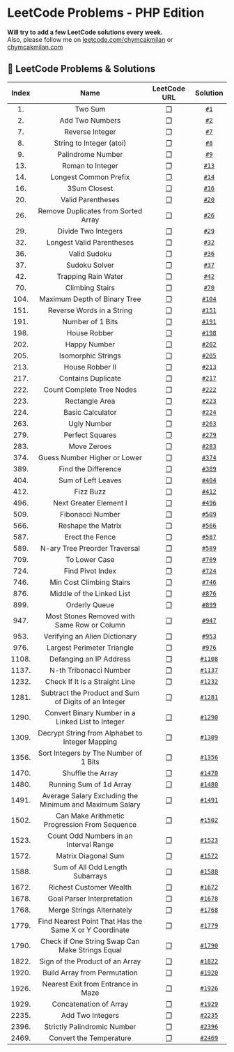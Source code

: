 # LeetCode Problems - PHP Edition
**Will try to add a few LeetCode solutions every week.**   
Also, please follow me on [leetcode.com/chymcakmilan](https://leetcode.com/chymcakmilan/) or [chymcakmilan.com](https://chymcakmilan.com)

## 📝 LeetCode Problems & Solutions

| Index | Name | LeetCode URL | Solution |
| :---: |:----:|:------------:|:--------:|
| 1. | Two Sum | [❐](https://leetcode.com/problems/two-sum/) | [`#1`](../main/solutions/1.md) |
| 2. | Add Two Numbers | [❐](https://leetcode.com/problems/add-two-numbers/) | [`#2`](../main/solutions/2.md) |
| 7. | Reverse Integer | [❐](https://leetcode.com/problems/reverse-integer/) | [`#7`](../main/solutions/7.md) |
| 8. | String to Integer (atoi) | [❐](https://leetcode.com/problems/string-to-integer-atoi/) | [`#8`](../main/solutions/8.md) |
| 9. | Palindrome Number | [❐](https://leetcode.com/problems/palindrome-number/) | [`#9`](../main/solutions/9.md) |
| 13. | Roman to Integer | [❐](https://leetcode.com/problems/roman-to-integer/) | [`#13`](../main/solutions/13.md) |
| 14. | Longest Common Prefix | [❐](https://leetcode.com/problems/longest-common-prefix/) | [`#14`](../main/solutions/14.md) |
| 16. | 3Sum Closest | [❐](https://leetcode.com/problems/3sum-closest/) | [`#16`](../main/solutions/16.md) |
| 20. | Valid Parentheses | [❐](https://leetcode.com/problems/valid-parentheses/) | [`#20`](../main/solutions/20.md) |
| 26. | Remove Duplicates from Sorted Array | [❐](https://leetcode.com/problems/remove-duplicates-from-sorted-array/) | [`#26`](../main/solutions/26.md) |
| 29. | Divide Two Integers | [❐](https://leetcode.com/problems/divide-two-integers/) | [`#29`](../main/solutions/29.md) |
| 32. | Longest Valid Parentheses | [❐](https://leetcode.com/problems/longest-valid-parentheses/) | [`#32`](../main/solutions/32.md) |
| 36. | Valid Sudoku | [❐](https://leetcode.com/problems/valid-sudoku/) | [`#36`](../main/solutions/36.md) |
| 37. | Sudoku Solver | [❐](https://leetcode.com/problems/sudoku-solver/) | [`#37`](../main/solutions/37.md) |
| 42. | Trapping Rain Water | [❐](https://leetcode.com/problems/trapping-rain-water/) | [`#42`](../main/solutions/42.md) |
| 70. | Climbing Stairs | [❐](https://leetcode.com/problems/climbing-stairs/) | [`#70`](../main/solutions/70.md) |
| 104. | Maximum Depth of Binary Tree | [❐](https://leetcode.com/problems/maximum-depth-of-binary-tree/) | [`#104`](../main/solutions/104.md) |
| 151. | Reverse Words in a String | [❐](https://leetcode.com/problems/reverse-words-in-a-string/) | [`#151`](../main/solutions/151.md) |
| 191. | Number of 1 Bits | [❐](https://leetcode.com/problems/number-of-1-bits/) | [`#191`](../main/solutions/191.md) |
| 198. | House Robber | [❐](https://leetcode.com/problems/house-robber/) | [`#198`](../main/solutions/198.md) |
| 202. | Happy Number | [❐](https://leetcode.com/problems/happy-number/) | [`#202`](../main/solutions/202.md) |
| 205. | Isomorphic Strings | [❐](https://leetcode.com/problems/isomorphic-strings/) | [`#205`](../main/solutions/205.md) |
| 213. | House Robber II | [❐](https://leetcode.com/problems/house-robber-ii/) | [`#213`](../main/solutions/213.md) |
| 217. | Contains Duplicate | [❐](https://leetcode.com/problems/contains-duplicate/) | [`#217`](../main/solutions/217.md) |
| 222. | Count Complete Tree Nodes | [❐](https://leetcode.com/problems/count-complete-tree-nodes/) | [`#222`](../main/solutions/222.md) |
| 223. | Rectangle Area | [❐](https://leetcode.com/problems/rectangle-area/) | [`#223`](../main/solutions/223.md) |
| 224. | Basic Calculator | [❐](https://leetcode.com/problems/basic-calculator/) | [`#224`](../main/solutions/224.md) |
| 263. | Ugly Number | [❐](https://leetcode.com/problems/ugly-number/) | [`#263`](../main/solutions/263.md) |
| 279. | Perfect Squares | [❐](https://leetcode.com/problems/perfect-squares/) | [`#279`](../main/solutions/279.md) |
| 283. | Move Zeroes | [❐](https://leetcode.com/problems/move-zeroes/) | [`#283`](../main/solutions/283.md) |
| 374. | Guess Number Higher or Lower | [❐](https://leetcode.com/problems/guess-number-higher-or-lower/) | [`#374`](../main/solutions/374.md) |
| 389. | Find the Difference | [❐](https://leetcode.com/problems/find-the-difference/) | [`#389`](../main/solutions/389.md) |
| 404. | Sum of Left Leaves | [❐](https://leetcode.com/problems/sum-of-left-leaves/) | [`#404`](../main/solutions/404.md) |
| 412. | Fizz Buzz | [❐](https://leetcode.com/problems/fizz-buzz/) | [`#412`](../main/solutions/412.md) |
| 496. | Next Greater Element I | [❐](https://leetcode.com/problems/next-greater-element-i/) | [`#496`](../main/solutions/496.md) |
| 509. | Fibonacci Number | [❐](https://leetcode.com/problems/fibonacci-number/) | [`#509`](../main/solutions/509.md) |
| 566. | Reshape the Matrix | [❐](https://leetcode.com/problems/reshape-the-matrix/) | [`#566`](../main/solutions/566.md) |
| 587. | Erect the Fence | [❐](https://leetcode.com/problems/erect-the-fence/) | [`#587`](../main/solutions/587.md) |
| 589. | N-ary Tree Preorder Traversal | [❐](https://leetcode.com/problems/n-ary-tree-preorder-traversal/) | [`#589`](../main/solutions/589.md) |
| 709. | To Lower Case | [❐](https://leetcode.com/problems/to-lower-case/) | [`#709`](../main/solutions/709.md) |
| 724. | Find Pivot Index | [❐](https://leetcode.com/problems/find-pivot-index/) | [`#724`](../main/solutions/724.md) |
| 746. | Min Cost Climbing Stairs | [❐](https://leetcode.com/problems/min-cost-climbing-stairs/) | [`#746`](../main/solutions/746.md) |
| 876. | Middle of the Linked List | [❐](https://leetcode.com/problems/middle-of-the-linked-list/) | [`#876`](../main/solutions/876.md) |
| 899. | Orderly Queue | [❐](https://leetcode.com/problems/orderly-queue/) | [`#899`](../main/solutions/899.md) |
| 947. | Most Stones Removed with Same Row or Column | [❐](https://leetcode.com/problems/most-stones-removed-with-same-row-or-column/) | [`#947`](../main/solutions/947.md) |
| 953. | Verifying an Alien Dictionary | [❐](https://leetcode.com/problems/verifying-an-alien-dictionary/) | [`#953`](../main/solutions/953.md) |
| 976. | Largest Perimeter Triangle | [❐](https://leetcode.com/problems/largest-perimeter-triangle/) | [`#976`](../main/solutions/976.md) |
| 1108. | Defanging an IP Address | [❐](https://leetcode.com/problems/defanging-an-ip-address/) | [`#1108`](../main/solutions/1108.md) |
| 1137. | N-th Tribonacci Number | [❐](https://leetcode.com/problems/n-th-tribonacci-number/) | [`#1137`](../main/solutions/1137.md) |
| 1232. | Check If It Is a Straight Line | [❐](https://leetcode.com/problems/check-if-it-is-a-straight-line/) | [`#1232`](../main/solutions/1232.md) |
| 1281. | Subtract the Product and Sum of Digits of an Integer | [❐](https://leetcode.com/problems/subtract-the-product-and-sum-of-digits-of-an-integer/) | [`#1281`](../main/solutions/1281.md) |
| 1290. | Convert Binary Number in a Linked List to Integer | [❐](https://leetcode.com/problems/convert-binary-number-in-a-linked-list-to-integer/) | [`#1290`](../main/solutions/1290.md) |
| 1309. | Decrypt String from Alphabet to Integer Mapping | [❐](https://leetcode.com/problems/decrypt-string-from-alphabet-to-integer-mapping/) | [`#1309`](../main/solutions/1309.md) |
| 1356. | Sort Integers by The Number of 1 Bits | [❐](https://leetcode.com/problems/sort-integers-by-the-number-of-1-bits/) | [`#1356`](../main/solutions/1356.md) |
| 1470. | Shuffle the Array | [❐](https://leetcode.com/problems/shuffle-the-array/) | [`#1470`](../main/solutions/1470.md) |
| 1480. | Running Sum of 1d Array | [❐](https://leetcode.com/problems/running-sum-of-1d-array/) | [`#1480`](../main/solutions/1480.md) |
| 1491. | Average Salary Excluding the Minimum and Maximum Salary | [❐](https://leetcode.com/problems/average-salary-excluding-the-minimum-and-maximum-salary/) | [`#1491`](../main/solutions/1491.md) |
| 1502. | Can Make Arithmetic Progression From Sequence | [❐](https://leetcode.com/problems/can-make-arithmetic-progression-from-sequence/) | [`#1502`](../main/solutions/1502.md) |
| 1523. | Count Odd Numbers in an Interval Range | [❐](https://leetcode.com/problems/count-odd-numbers-in-an-interval-range/) | [`#1523`](../main/solutions/1523.md) |
| 1572. | Matrix Diagonal Sum | [❐](https://leetcode.com/problems/matrix-diagonal-sum/) | [`#1572`](../main/solutions/1572.md) |
| 1588. | Sum of All Odd Length Subarrays | [❐](https://leetcode.com/problems/sum-of-all-odd-length-subarrays/) | [`#1588`](../main/solutions/1588.md) |
| 1672. | Richest Customer Wealth | [❐](https://leetcode.com/problems/richest-customer-wealth/) | [`#1672`](../main/solutions/1672.md) |
| 1678. | Goal Parser Interpretation | [❐](https://leetcode.com/problems/goal-parser-interpretation/) | [`#1678`](../main/solutions/1678.md) |
| 1768. | Merge Strings Alternately | [❐](https://leetcode.com/problems/merge-strings-alternately/) | [`#1768`](../main/solutions/1768.md) |
| 1779. | Find Nearest Point That Has the Same X or Y Coordinate | [❐](https://leetcode.com/problems/find-nearest-point-that-has-the-same-x-or-y-coordinate/) | [`#1779`](../main/solutions/1779.md) |
| 1790. | Check if One String Swap Can Make Strings Equal | [❐](https://leetcode.com/problems/check-if-one-string-swap-can-make-strings-equal/) | [`#1790`](../main/solutions/1790.md) |
| 1822. | Sign of the Product of an Array | [❐](https://leetcode.com/problems/sign-of-the-product-of-an-array/) | [`#1822`](../main/solutions/1822.md) |
| 1920. | Build Array from Permutation | [❐](https://leetcode.com/problems/build-array-from-permutation/) | [`#1920`](../main/solutions/1920.md) |
| 1926. | Nearest Exit from Entrance in Maze | [❐](https://leetcode.com/problems/nearest-exit-from-entrance-in-maze/) | [`#1926`](../main/solutions/1926.md) |
| 1929. | Concatenation of Array | [❐](https://leetcode.com/problems/concatenation-of-array/) | [`#1929`](../main/solutions/1929.md) |
| 2235. | Add Two Integers | [❐](https://leetcode.com/problems/add-two-integers/) | [`#2235`](../main/solutions/2235.md) |
| 2396. | Strictly Palindromic Number | [❐](https://leetcode.com/problems/strictly-palindromic-number/) | [`#2396`](../main/solutions/2396.md) |
| 2469. | Convert the Temperature | [❐](https://leetcode.com/problems/convert-the-temperature/) | [`#2469`](../main/solutions/2469.md) |

